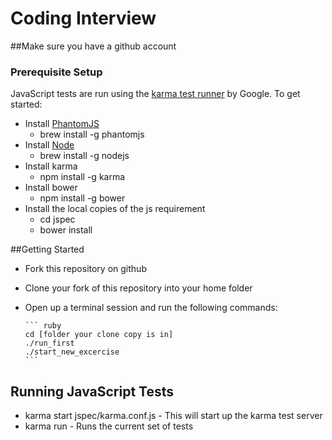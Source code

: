 # Coding Interview

##Make sure you have a github account


### Prerequisite Setup

JavaScript tests are run using the [karma test runner][1] by
Google. To get started:

* Install [PhantomJS][2]
  - brew install -g phantomjs
* Install [Node][2]
  - brew install -g nodejs
* Install karma
  - npm install -g karma
* Install bower
  - npm install -g bower
* Install the local copies of the js requirement
  - cd jspec
  - bower install

##Getting Started

* Fork this repository on github
* Clone your fork of this repository into your home folder
* Open up a terminal session and run the following commands:

      ``` ruby
      cd [folder your clone copy is in]
      ./run_first
      ./start_new_excercise
      ```

## Running JavaScript Tests

* karma start jspec/karma.conf.js - This will start up the karma test server
* karma run - Runs the current set of tests

[1]:http://karma-runner.github.com/ 
[2]:http://phantomjs.org/

